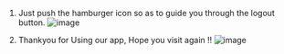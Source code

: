 1. Just push the hamburger icon so as to guide you through the logout button.
![image](https://github.com/user-attachments/assets/b2d99df7-37f9-41f7-9f96-262b12d32a3f)

2. Thankyou for Using our app, Hope you visit again !!
![image](https://github.com/user-attachments/assets/d5d5e69b-478c-4327-85c4-75d9838b78e4)

